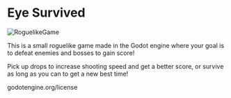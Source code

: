 # Eye Survived

![RoguelikeGame](https://github.com/user-attachments/assets/da302288-c2c0-4633-9d0c-7aead91f2a1a)

This is a small roguelike game made in the Godot engine where your goal is to defeat enemies and bosses to gain score!

Pick up drops to increase shooting speed and get a better score, or survive as long as you can to get a new best time!

godotengine.org/license
